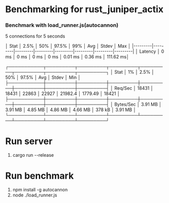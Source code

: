 # Benchmarking for rust_juniper_actix

### Benchmark with load_runner.js(autocannon)
5 connections for 5 seconds

│ Stat    │ 2.5%    │ 50%     │ 97.5%   │ 99%     │ Avg     │ Stdev   │ Max     │
|---------|---------|---------|---------|---------|---------|---------|---------|
│ Latency │ 0 ms    │ 0 ms    │ 0 ms    │ 0 ms    │ 0.01 ms │ 0.36 ms │ 111.62 ms│

┌───────────┬─────────┬─────────┬─────────┬─────────┬─────────┬─────────┬─────────┐
│ Stat      │ 1%      │ 2.5%    │ 50%     │ 97.5%   │ Avg     │ Stdev   │ Min     │
├───────────┼─────────┼─────────┼─────────┼─────────┼─────────┼─────────┼─────────┤
│ Req/Sec   │ 18431   │ 18431   │ 22863   │ 22927   │ 21982.4 │ 1779.49 │ 18421   │
├───────────┼─────────┼─────────┼─────────┼─────────┼─────────┼─────────┼─────────┤
│ Bytes/Sec │ 3.91 MB │ 3.91 MB │ 4.85 MB │ 4.86 MB │ 4.66 MB │ 378 kB  │ 3.91 MB │
└───────────┴─────────┴─────────┴─────────┴─────────┴─────────┴─────────┴─────────┘

# Run server
1. cargo run --release

# Run benchmark
1. npm install -g autocannon
2. node ./load_runner.js
